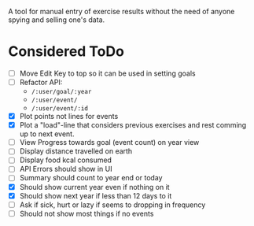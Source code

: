 A tool for manual entry of exercise results without the need of anyone spying and selling one's data.

# Considered ToDo

- [ ] Move Edit Key to top so it can be used in setting goals
- [ ] Refactor API:
  * `/:user/goal/:year`
  * `/:user/event/`
  * `/:user/event/:id`
- [x] Plot points not lines for events
- [x] Plot a "load"-line that considers previous exercises and rest comming up to next event.
- [ ] View Progress towards goal (event count) on year view
- [ ] Display distance travelled on earth
- [ ] Display food kcal consumed
- [ ] API Errors should show in UI
- [ ] Summary should count to year end or today
- [x] Should show current year even if nothing on it
- [x] Should show next year if less than 12 days to it
- [ ] Ask if sick, hurt or lazy if seems to dropping in frequency
- [ ] Should not show most things if no events